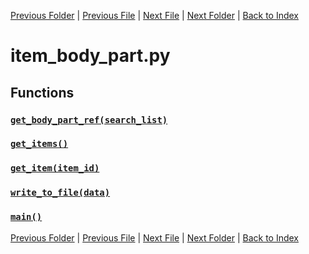 [Previous Folder](../fluids/fluid_article.md) | [Previous File](item_article.md) | [Next File](item_codesnip.md) | [Next Folder](../lists/body_locations_list.md) | [Back to Index](../../index.md)

# item_body_part.py

## Functions

### [`get_body_part_ref(search_list)`](https://github.com/Vaileasys/pz-wiki_parser/blob/main/scripts/items/item_body_part.py#L159)
### [`get_items()`](https://github.com/Vaileasys/pz-wiki_parser/blob/main/scripts/items/item_body_part.py#L167)
### [`get_item(item_id)`](https://github.com/Vaileasys/pz-wiki_parser/blob/main/scripts/items/item_body_part.py#L178)
### [`write_to_file(data)`](https://github.com/Vaileasys/pz-wiki_parser/blob/main/scripts/items/item_body_part.py#L194)
### [`main()`](https://github.com/Vaileasys/pz-wiki_parser/blob/main/scripts/items/item_body_part.py#L211)


[Previous Folder](../fluids/fluid_article.md) | [Previous File](item_article.md) | [Next File](item_codesnip.md) | [Next Folder](../lists/body_locations_list.md) | [Back to Index](../../index.md)
